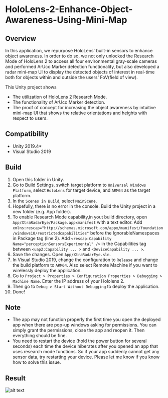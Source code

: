 # HoloLens-2-Enhance-Object-Awareness-Using-Mini-Map

## Overview
In this application, we repurpose HoloLens' built-in sensors to enhance object awareness. In order to do so, we not only unlocked the Research Mode of HoloLens 2 to access all four environmental gray-scale cameras and performed ArUco Marker detection functionality, but also developed a radar mini-map UI to display the detected objects of interest in real-time both for objects within and outside the users' FoV(field of view).

This Unity project shows 
- The utilization of HoloLens 2 Research Mode.
- The functionality of ArUco Marker detection.
- The proof of concept for increasing the object awareness by intuitive mini-map UI that shows the relative orientations and heights with respect to users.

## Compatibility
- Unity 2019.4*
- Visual Studio 2019

## Build
1. Open this folder in Unity.
2. Go to Build Settings, switch target platform to `Universal Windows Platform`, select `HoloLens` for target device, and `ARM64` as the target platform.
3. In the `Scenes in Build`, select `MainScene`.
4. Hopefully, there is no error in the console. Build the Unity project in a new folder (e.g. App folder).
5. To enable Research Mode capability,in yout build directory, open `App/XtraRadarEye/Package.appxmanifest` with a text editor. Add `xmlns:rescap="http://schemas.microsoft.com/appx/manifest/foundation/windows10/restrictedcapabilities"` before the IgnorableNamespaces in Package tag (line 2). Add `<rescap:Capability Name="perceptionSensorsExperimental" />` in the Capabilities tag between `<uap2:Capability ... >` and `<DeviceCapability ... >`.
6. Save the changes. Open `App/XtraRadarEye.sln`.
7. In Visual Studio 2019, change the configuration to `Release` and change the build platform to `ARM64`. Also select Remote Machine if you want to wirelessly deploy the application.
8. Go to `Project > Properties > Configuration Properties > Debugging > Machine Name`. Enter the IP address of your Hololens 2.
9. Then go to `Debug > Start Without Debugging` to deploy the application.
10. Done!

## Note
- The app may not function properly the first time you open the deployed app when there are pop-up windows asking for permissions. You can simply grant the permissions, close the app and reopen it. Then everything should be fine.
- You need to restart the device (hold the power button for several seconds) each time the device hiberates after you opened an app that uses research mode functions. So if your app suddenly cannot get any sensor data, try restarting your device. Please let me know if you know how to solve this issue.

## Result
![alt text](Demo/demo.gif)
